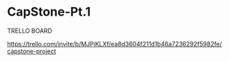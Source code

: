 # CapStone-Pt.1

TRELLO BOARD



https://trello.com/invite/b/MJPjKLXf/ea8d3604f211d1b46a7236292f5982fe/capstone-project
